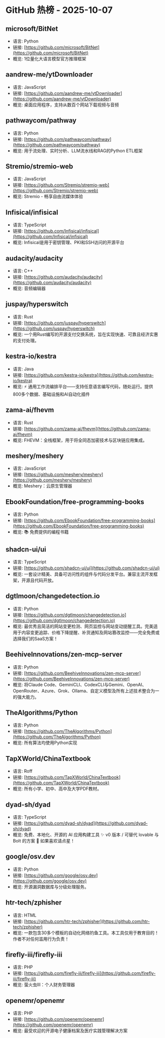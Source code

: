 # GitHub 热榜 - 2025-10-07

## microsoft/BitNet
- 语言: Python
- 链接: [https://github.com/microsoft/BitNet](https://github.com/microsoft/BitNet)
- 概览: 1位量化大语言模型官方推理框架

## aandrew-me/ytDownloader
- 语言: JavaScript
- 链接: [https://github.com/aandrew-me/ytDownloader](https://github.com/aandrew-me/ytDownloader)
- 概览: 桌面应用程序，支持从数百个网站下载视频与音频

## pathwaycom/pathway
- 语言: Python
- 链接: [https://github.com/pathwaycom/pathway](https://github.com/pathwaycom/pathway)
- 概览: 用于流处理、实时分析、LLM流水线和RAG的Python ETL框架

## Stremio/stremio-web
- 语言: JavaScript
- 链接: [https://github.com/Stremio/stremio-web](https://github.com/Stremio/stremio-web)
- 概览: Stremio - 畅享自由流媒体体验

## Infisical/infisical
- 语言: TypeScript
- 链接: [https://github.com/Infisical/infisical](https://github.com/Infisical/infisical)
- 概览: Infisical是用于密钥管理、PKI和SSH访问的开源平台

## audacity/audacity
- 语言: C++
- 链接: [https://github.com/audacity/audacity](https://github.com/audacity/audacity)
- 概览: 音频编辑器

## juspay/hyperswitch
- 语言: Rust
- 链接: [https://github.com/juspay/hyperswitch](https://github.com/juspay/hyperswitch)
- 概览: 一个用Rust编写的开源支付交换系统，旨在实现快速、可靠且经济实惠的支付处理。

## kestra-io/kestra
- 语言: Java
- 链接: [https://github.com/kestra-io/kestra](https://github.com/kestra-io/kestra)
- 概览: ⚡ 通用工作流编排平台——支持任意语言编写代码，随处运行。提供800多个数据、基础设施和AI自动化插件

## zama-ai/fhevm
- 语言: Rust
- 链接: [https://github.com/zama-ai/fhevm](https://github.com/zama-ai/fhevm)
- 概览: FHEVM：全栈框架，用于将全同态加密技术与区块链应用集成。

## meshery/meshery
- 语言: JavaScript
- 链接: [https://github.com/meshery/meshery](https://github.com/meshery/meshery)
- 概览: Meshery：云原生管理器

## EbookFoundation/free-programming-books
- 语言: Python
- 链接: [https://github.com/EbookFoundation/free-programming-books](https://github.com/EbookFoundation/free-programming-books)
- 概览: 📚 免费提供的编程书籍

## shadcn-ui/ui
- 语言: TypeScript
- 链接: [https://github.com/shadcn-ui/ui](https://github.com/shadcn-ui/ui)
- 概览: 一套设计精美、具备可访问性的组件与代码分发平台。兼容主流开发框架，开源且代码开放。

## dgtlmoon/changedetection.io
- 语言: Python
- 链接: [https://github.com/dgtlmoon/changedetection.io](https://github.com/dgtlmoon/changedetection.io)
- 概览: 最优秀且简洁的网站变更检测、网页监控与网站变动提醒工具。完美适用于内容变更追踪、价格下降提醒、补货通知及网站篡改监控——完全免费或选择我们的SaaS方案！

## BeehiveInnovations/zen-mcp-server
- 语言: Python
- 链接: [https://github.com/BeehiveInnovations/zen-mcp-server](https://github.com/BeehiveInnovations/zen-mcp-server)
- 概览: 将Claude Code、GeminiCLI、CodexCLI与Gemini、OpenAI、OpenRouter、Azure、Grok、Ollama、自定义模型及所有上述技术整合为一的强大能力。

## TheAlgorithms/Python
- 语言: Python
- 链接: [https://github.com/TheAlgorithms/Python](https://github.com/TheAlgorithms/Python)
- 概览: 所有算法均使用Python实现

## TapXWorld/ChinaTextbook
- 语言: Roff
- 链接: [https://github.com/TapXWorld/ChinaTextbook](https://github.com/TapXWorld/ChinaTextbook)
- 概览: 所有小学、初中、高中及大学PDF教材。

## dyad-sh/dyad
- 语言: TypeScript
- 链接: [https://github.com/dyad-sh/dyad](https://github.com/dyad-sh/dyad)
- 概览: 免费、本地化、开源的 AI 应用构建工具 ✨ v0 版本 / 可替代 lovable 与 Bolt 的方案 🌟 如果喜欢请点星！

## google/osv.dev
- 语言: Python
- 链接: [https://github.com/google/osv.dev](https://github.com/google/osv.dev)
- 概览: 开源漏洞数据库与分级处理服务。

## htr-tech/zphisher
- 语言: HTML
- 链接: [https://github.com/htr-tech/zphisher](https://github.com/htr-tech/zphisher)
- 概览: 一款包含30多个模板的自动化网络钓鱼工具。本工具仅用于教育目的！作者不对任何滥用行为负责！

## firefly-iii/firefly-iii
- 语言: PHP
- 链接: [https://github.com/firefly-iii/firefly-iii](https://github.com/firefly-iii/firefly-iii)
- 概览: 萤火虫III：个人财务管理器

## openemr/openemr
- 语言: PHP
- 链接: [https://github.com/openemr/openemr](https://github.com/openemr/openemr)
- 概览: 最受欢迎的开源电子健康档案及医疗实践管理解决方案

